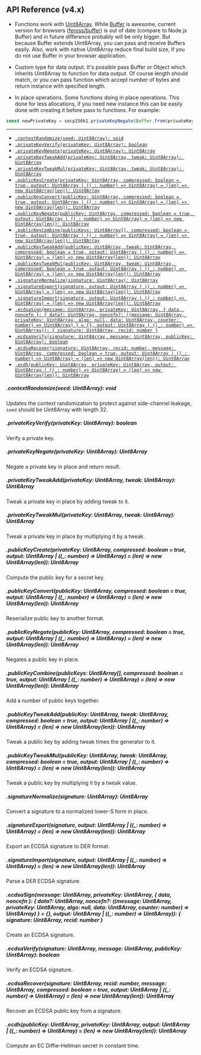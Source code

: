 ## API Reference (v4.x)

- Functions work with [Uint8Array](https://developer.mozilla.org/en-US/docs/Web/JavaScript/Reference/Global_Objects/Uint8Array). While [Buffer](https://nodejs.org/api/buffer.html) is awesome, current version for browsers ([feross/buffer](https://github.com/feross/buffer/)) is out of date (compare to Node.js Buffer) and in future difference probably will be only bigger. But because Buffer extends Uint8Array, you can pass and receive Buffers easily. Also, work with native Uint8Array reduce final build size, if you do not use Buffer in your browser application.

- Custom type for data output. It's possible pass Buffer or Object which inherits Uint8Array to function for data output. Of course length should match, or you can pass function which accept number of bytes and return instance with specified length.

- In place operations. Some functions doing in place operations. This done for less allocations, if you need new instance this can be easily done with creating it before pass to functions. For example:

```js
const newPrivateKey = secp256k1.privateKeyNegate(Buffer.from(privateKey))
```

<hr>

- [`.contextRandomize(seed: Uint8Array): void`](#contextrandomizeseed-uint8array-void)
- [`.privateKeyVerify(privateKey: Uint8Array): boolean`](#privatekeyverifyprivatekey-uint8array-boolean)
- [`.privateKeyNegate(privateKey: Uint8Array): Uint8Array`](#privatekeynegateprivatekey-uint8array-uint8array)
- [`.privateKeyTweakAdd(privateKey: Uint8Array, tweak: Uint8Array): Uint8Array`](#privatekeytweakaddprivatekey-uint8array-tweak-uint8array-uint8array)
- [`.privateKeyTweakMul(privateKey: Uint8Array, tweak: Uint8Array): Uint8Array`](#privatekeytweakmulprivatekey-uint8array-tweak-uint8array-uint8array)
- [`.publicKeyCreate(privateKey: Uint8Array, compressed: boolean = true, output: Uint8Array | ((_: number) => Uint8Array) = (len) => new Uint8Array(len)): Uint8Array`](#publickeycreateprivatekey-uint8array-compressed-boolean--true-output-uint8array--_-number--uint8array--len--new-uint8arraylen-uint8array)
- [`.publicKeyConvert(publicKey: Uint8Array, compressed: boolean = true, output: Uint8Array | ((_: number) => Uint8Array) = (len) => new Uint8Array(len)): Uint8Array`](#publickeyconvertpublickey-uint8array-compressed-boolean--true-output-uint8array--_-number--uint8array--len--new-uint8arraylen-uint8array)
- [`.publicKeyNegate(publicKey: Uint8Array, compressed: boolean = true, output: Uint8Array | ((_: number) => Uint8Array) = (len) => new Uint8Array(len)): Uint8Array`](#publickeynegatepublickey-uint8array-compressed-boolean--true-output-uint8array--_-number--uint8array--len--new-uint8arraylen-uint8array)
- [`.publicKeyCombine(publicKeys: Uint8Array[], compressed: boolean = true, output: Uint8Array | ((_: number) => Uint8Array) = (len) => new Uint8Array(len)): Uint8Array`](#publickeycombinepublickeys-uint8array-compressed-boolean--true-output-uint8array--_-number--uint8array--len--new-uint8arraylen-uint8array)
- [`.publicKeyTweakAdd(publicKey: Uint8Array, tweak: Uint8Array, compressed: boolean = true, output: Uint8Array | ((_: number) => Uint8Array) = (len) => new Uint8Array(len)): Uint8Array`](#publickeytweakaddpublickey-uint8array-tweak-uint8array-compressed-boolean--true-output-uint8array--_-number--uint8array--len--new-uint8arraylen-uint8array)
- [`.publicKeyTweakMul(publicKey: Uint8Array, tweak: Uint8Array, compressed: boolean = true, output: Uint8Array | ((_: number) => Uint8Array) = (len) => new Uint8Array(len)): Uint8Array`](#publickeytweakmulpublickey-uint8array-tweak-uint8array-compressed-boolean--true-output-uint8array--_-number--uint8array--len--new-uint8arraylen-uint8array)
- [`.signatureNormalize(signature: Uint8Array): Uint8Array`](#signaturenormalizesignature-uint8array-uint8array)
- [`.signatureExport(signature, output: Uint8Array | ((_: number) => Uint8Array) = (len) => new Uint8Array(len)): Uint8Array`](#signatureexportsignature-output-uint8array--_-number--uint8array--len--new-uint8arraylen-uint8array)
- [`.signatureImport(signature, output: Uint8Array | ((_: number) => Uint8Array) = (len) => new Uint8Array(len)): Uint8Array`](#signatureimportsignature-output-uint8array--_-number--uint8array--len--new-uint8arraylen-uint8array)
- [`.ecdsaSign(message: Uint8Array, privateKey: Uint8Array, { data, noncefn }: { data?: Uint8Array, noncefn?: ((message: Uint8Array, privateKey: Uint8Array, algo: null, data: Uint8Array, counter: number) => Uint8Array) } = {}, output: Uint8Array | ((_: number) => Uint8Array)): { signature: Uint8Array, recid: number }`](#ecdsasignmessage-uint8array-privatekey-uint8array--data-noncefn---data-uint8array-noncefn-message-uint8array-privatekey-uint8array-algo-null-data-uint8array-counter-number--uint8array----output-uint8array--_-number--uint8array--signature-uint8array-recid-number-)
- [`.ecdsaVerify(signature: Uint8Array, message: Uint8Array, publicKey: Uint8Array): boolean`](#ecdsaverifysignature-uint8array-message-uint8array-publickey-uint8array-boolean)
- [`.ecdsaRecover(signature: Uint8Array, recid: number, message: Uint8Array, compressed: boolean = true, output: Uint8Array | ((_: number) => Uint8Array) = (len) => new Uint8Array(len)): Uint8Array`](#ecdsarecoversignature-uint8array-recid-number-message-uint8array-compressed-boolean--true-output-uint8array--_-number--uint8array--len--new-uint8arraylen-uint8array)
- [`.ecdh(publicKey: Uint8Array, privateKey: Uint8Array, output: Uint8Array | ((_: number) => Uint8Array) = (len) => new Uint8Array(len)): Uint8Array`](#ecdhpublickey-uint8array-privatekey-uint8array-output-uint8array--_-number--uint8array--len--new-uint8arraylen-uint8array)

##### .contextRandomize(seed: Uint8Array): void

Updates the context randomization to protect against side-channel leakage, `seed` should be Uint8Array with length 32.

##### .privateKeyVerify(privateKey: Uint8Array): boolean

Verify a private key.

##### .privateKeyNegate(privateKey: Uint8Array): Uint8Array

Negate a private key in place and return result.

##### .privateKeyTweakAdd(privateKey: Uint8Array, tweak: Uint8Array): Uint8Array

Tweak a private key in place by adding tweak to it.

##### .privateKeyTweakMul(privateKey: Uint8Array, tweak: Uint8Array): Uint8Array

Tweak a private key in place by multiplying it by a tweak.

##### .publicKeyCreate(privateKey: Uint8Array, compressed: boolean = true, output: Uint8Array | ((\_: number) => Uint8Array) = (len) => new Uint8Array(len)): Uint8Array

Compute the public key for a secret key.

##### .publicKeyConvert(publicKey: Uint8Array, compressed: boolean = true, output: Uint8Array | ((\_: number) => Uint8Array) = (len) => new Uint8Array(len)): Uint8Array

Reserialize public key to another format.

##### .publicKeyNegate(publicKey: Uint8Array, compressed: boolean = true, output: Uint8Array | ((\_: number) => Uint8Array) = (len) => new Uint8Array(len)): Uint8Array

Negates a public key in place.

##### .publicKeyCombine(publicKeys: Uint8Array[], compressed: boolean = true, output: Uint8Array | ((\_: number) => Uint8Array) = (len) => new Uint8Array(len)): Uint8Array

Add a number of public keys together.

##### .publicKeyTweakAdd(publicKey: Uint8Array, tweak: Uint8Array, compressed: boolean = true, output: Uint8Array | ((\_: number) => Uint8Array) = (len) => new Uint8Array(len)): Uint8Array

Tweak a public key by adding tweak times the generator to it.

##### .publicKeyTweakMul(publicKey: Uint8Array, tweak: Uint8Array, compressed: boolean = true, output: Uint8Array | ((\_: number) => Uint8Array) = (len) => new Uint8Array(len)): Uint8Array

Tweak a public key by multiplying it by a tweak value.

##### .signatureNormalize(signature: Uint8Array): Uint8Array

Convert a signature to a normalized lower-S form in place.

##### .signatureExport(signature, output: Uint8Array | ((\_: number) => Uint8Array) = (len) => new Uint8Array(len)): Uint8Array

Export an ECDSA signature to DER format.

##### .signatureImport(signature, output: Uint8Array | ((\_: number) => Uint8Array) = (len) => new Uint8Array(len)): Uint8Array

Parse a DER ECDSA signature.

##### .ecdsaSign(message: Uint8Array, privateKey: Uint8Array, { data, noncefn }: { data?: Uint8Array, noncefn?: ((message: Uint8Array, privateKey: Uint8Array, algo: null, data: Uint8Array, counter: number) => Uint8Array) } = {}, output: Uint8Array | ((\_: number) => Uint8Array)): { signature: Uint8Array, recid: number }

Create an ECDSA signature.

##### .ecdsaVerify(signature: Uint8Array, message: Uint8Array, publicKey: Uint8Array): boolean

Verify an ECDSA signature.

##### .ecdsaRecover(signature: Uint8Array, recid: number, message: Uint8Array, compressed: boolean = true, output: Uint8Array | ((\_: number) => Uint8Array) = (len) => new Uint8Array(len)): Uint8Array

Recover an ECDSA public key from a signature.

##### .ecdh(publicKey: Uint8Array, privateKey: Uint8Array, output: Uint8Array | ((\_: number) => Uint8Array) = (len) => new Uint8Array(len)): Uint8Array

Compute an EC Diffie-Hellman secret in constant time.
